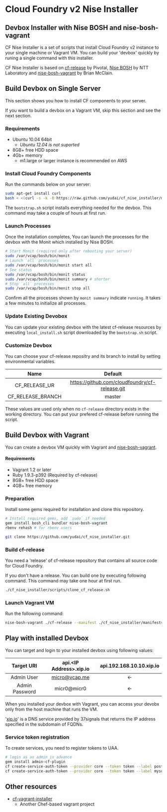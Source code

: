 # Cloud Foundry v2 Nise Installer

## Devbox Installer with Nise BOSH and nise-bosh-vagrant

CF Nise Installer is a set of scripts that install Cloud Foundry v2 instance to your single machine or Vagrant VM. You can build your 'devbox' quickly by runing a single command with this installer.

CF Nise Installer is based on [cf-release](https://github.com/cloudfoundry/cf-release) by Pivotal, [Nise BOSH](http://github.com/nttlabs/nise_bosh/) by NTT Laboratory and [nise-bosh-vagrant](https://github.com/BrianMMcClain/nise-bosh-vagrant) by Brian McClain.

## Build Devbox on Single Server

This section shows you how to install CF components to your server.

If you want to build a devbox on a Vagrant VM, skip this section and see the next section.

### Requirements

* Ubuntu 10.04 64bit
   * *Ubuntu 12.04 is not suported*
* 8GB+ free HDD space
* 4Gb+ memory
   * m1.large or larger instance is recommended on AWS

### Install Cloud Foundry Components

Run the commands below on your server:

```sh
sudo apt-get install curl
bash < <(curl -s -k -B https://raw.github.com/yudai/cf_nise_installer/master/scripts/bootstrap.sh)
```

The `bootstrap.sh` script installs everything needed for the devbox. This command may take a couple of hours at first run.

### Launch Processes

Once the installation completes, You can launch the processes for the devbox with the Monit which installed by Nise BOSH.

```sh
# Start Monit (required only after rebooting your server)
sudo /var/vcap/bosh/bin/monit
# Launch `all` processes
sudo /var/vcap/bosh/bin/monit start all
# See status
sudo /var/vcap/bosh/bin/monit status
sudo /var/vcap/bosh/bin/monit summary # shorter
# Stop `all` processes
sudo /var/vcap/bosh/bin/monit stop all
```
Confirm all the processes shown by `monit summary` indicate `running`. It takes a few minutes to initialize all processes.

### Update Existing Devobox

You can update your existing devbox with the latest cf-release resources by executing `local_install.sh` script downloaded by the `bootstrap.sh` script.


### Customize Devbox

You can choose your cf-release repositry and its branch to install by setting environmental variables.

| Name              | Default                                        |
| :---------------: | :--------------------------------------------: |
| CF_RELEASE_UR     | https://github.com/cloudfoundry/cf-release.git |
| CF_RELEASE_BRANCH | master                                         |

These values are used only when no `cf-release` directory exists in the working directory. You can put your prefered cf-release before running the script.

## Build Devbox with Vagrant

You can create a devbox VM quickly with Vagrant and [nise-bosh-vagrant](https://github.com/BrianMMcClain/nise-bosh-vagrant).

#### Requirements

* Vagrant 1.2 or later
* Ruby 1.9.3-p392 (Required by cf-release)
* 8GB+ free HDD space
* 4GB+ free memory

### Preparation

Install some gems required for installation and clone this repository.

```sh
# Install required gems, add `sudo` if needed
gem install bosh_cli bundler nise-bosh-vagrant
rbenv rehash # for rbenv users

git clone https://github.com/yudai/cf_nise_installer.git
```

### Build cf-release

You need a 'release' of cf-release repository that contains all source code for Cloud Foundry.

If you don't have a release. You can build one by executing following command. This command may take one hour at first run.

```sh
./cf_nise_installer/scripts/clone_cf_release.sh
```

### Launch Vagrant VM

Run the following command:

```sh
nise-bosh-vagrant ./cf-release --manifest ./cf_nise_installer/manifests/micro.yml --postinstall ./cf_nise_installer/scripts/postinstall.sh --memory 4096 --start
```

## Play with installed Devbox

You can target and login to your installed devbox using following values:


| Target URI     | api.\<IP Address\>.xip.io | api.192.168.10.10.xip.io |
| :------------: | :-----------------------: | :----------------------: |
| Admin User     | micro@vcap.me             | <-                       |
| Admin Password | micr0@micr0               | <-                       |

When you installed your devbox with Vagrant, you can access your devobx only from the host machine that runs the VM.

'[xip.io](http://xip.io/)' is a DNS service provided by 37signals that returns the IP address specified in the subdomain of FQDNs.

### Service token registration

To create services, you need to register tokens to UAA.

```sh
# login as an admin in advance
gem install admin-cf-plugin
cf create-service-auth-token --provider core --token token --label postgresql
cf create-service-auth-token --provider core --token token --label mysql
```

## Other resources

* [cf-vagrant-installer](https://github.com/Altoros/cf-vagrant-installer)
   * Another Chef-based vagrant project
